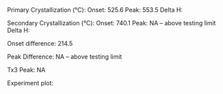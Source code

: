 Primary Crystallization (°C):
	Onset: 525.6
	Peak: 553.5
	Delta H: 

Secondary Crystallization  (°C):
	Onset: 740.1
	Peak: NA – above testing limit
	Delta H:

Onset difference: 214.5

Peak Difference: NA – above testing limit

Tx3 Peak: NA
<!-- PUBLISH STOP -->
Experiment plot:

